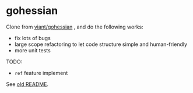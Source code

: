 # gohessian

Clone from [viant/gohessian](https://github.com/viant/gohessian) , and do the following works:
- fix lots of bugs
- large scope refactoring to let code structure simple and human-friendly
- more unit tests

TODO:
- `ref` feature implement


See [old README](README_old.md).
